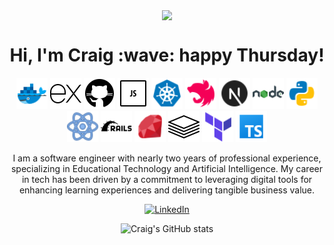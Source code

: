 <p align="center">
  <img align="center" src="https://github-readme-stats.vercel.app/api/top-langs/?username=craigdoescode">
</p>
<h1 align='center'>
    Hi, I'm Craig :wave: happy Thursday!
</h1>
<p align="center">
    <img src="images/docker.png" alt="Docker" width="50" height="50" />
    <img src="images/express.png" alt="Express" width="50" height="50" />
    <img src="images/github.png" alt="Github" width="50" height="50" />
    <img src="images/javascript.png" alt="Javascript" width="50" height="50" />
    <img src="images/kubernetes.png" alt="Kubernetes" width="50" height="50" />
    <img src="images/nestJS.png" alt="NestJS" width="50" height="50" />
    <img src="images/nextjs.png" alt="NextJS" width="50" height="50" />
    <img src="images/nodejs.png" alt="NodeJS" width="50" height="50" />
    <img src="images/python.png" alt="Python" width="50" height="50" />
    <img src="images/react.png" alt="React" width="50" height="50" />
    <img src="images/ruby-on-rails.png" alt="Ruby on Rails" width="50" height="50" />
    <img src="images/ruby.png" alt="Ruby" width="50" height="50" />
    <img src="images/tech-stack.png" alt="Tech Stack" width="50" height="50" />
    <img src="images/terraform.png" alt="Terraform" width="50" height="50" />
    <img src="images/typescript.png" alt="Typescript" width="50" height="50" />
</p>

<p align="center">
  I am a software engineer with nearly two years of professional experience, specializing in Educational Technology and Artificial Intelligence. My career in tech has been driven by a commitment to leveraging digital tools for enhancing learning experiences and delivering tangible business value.
</p>
<p align="center">
  <a href="https://www.linkedin.com/in/craig-norford-9a33838a/">
    <img alt="LinkedIn" src="https://img.shields.io/badge/linkedin-%230077B5.svg?style=for-the-badge&logo=linkedin&logoColor=white"/>
  </a>
</p>
<p align="center">
  <img src="https://github-readme-stats.vercel.app/api?username=craigdoescode" alt="Craig's GitHub stats">
</p>
